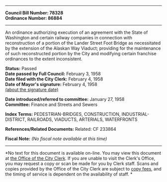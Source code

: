 * * * * *  
  
**Council Bill Number: [](#h0)[](#h2)78328**   
**Ordinance Number: 86884**  
  
* * * * *  
  
An ordinance authorizing execution of an agreement with the State of Washington and certain railway companies in connection with reconstruction of a portion of the Lander Street Foot Bridge as necessitated by the extension of the Alaskan Way Viaduct; providing for the maintenance of such reconstructed portion by the City and modifying certain franchise ordinances to the extent inconsistent.  
  
**Status:** Passed   
**Date passed by Full Council:** February 3, 1958   
**Date filed with the City Clerk:** February 4, 1958   
**Date of Mayor's signature:** February 4, 1958   
[(about the signature date)](/~public/approvaldate.htm)   
  
  
**Date introduced/referred to committee:** January 27, 1958   
**Committee:** Finance and Streets and Sewers   
  
**Index Terms:** PEDESTRIAN-BRIDGES, CONSTRUCTION, INDUSTRIAL-DISTRICT, RAILROADS, VIADUCTS, ARTERIALS, WATERFRONTS  
  
**References/Related Documents:** Related: CF 233864  
  
**Fiscal Note:** *(No fiscal note available at this time)*  
  
* * * * *  
  
*No text for this document is available on-line. You may view this document at [the Office of the City Clerk](http://www.seattle.gov/leg/clerk/contactUs.htm). If you are unable to visit the Clerk's Office, you may request a copy or scan be made for you by Clerk staff. Scans and copies provided by the Office of the City Clerk are subject to [copy fees](http://clerk.seattle.gov/~public/clerkfees.htm), and the timing of service is dependent on the availability of staff. *  
  
  
